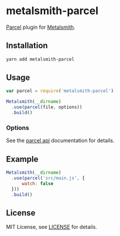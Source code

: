 # metalsmith-parcel

[Parcel][parcel] plugin for [Metalsmith][metalsmith].

## Installation

```bash
yarn add metalsmith-parcel
```

## Usage

```js
var parcel = require('metalsmith-parcel')

Metalsmith(__dirname)
  .use(parcel(file, options))
  .build()
```

### Options

See the [parcel api][parcel api] documentation for details.

## Example

```js
Metalsmith(__dirname)
  .use(parcel('src/main.js', {
      watch: false
  }))
  .build()
```

## License

MIT License, see [LICENSE](https://github.com/dahnielson/metalsmith-parcel/blob/master/LICENSE.md) for details.

[metalsmith]: http://www.metalsmith.io/
[parcel]: https://parceljs.org/
[parcel api]: https://parceljs.org/api.html